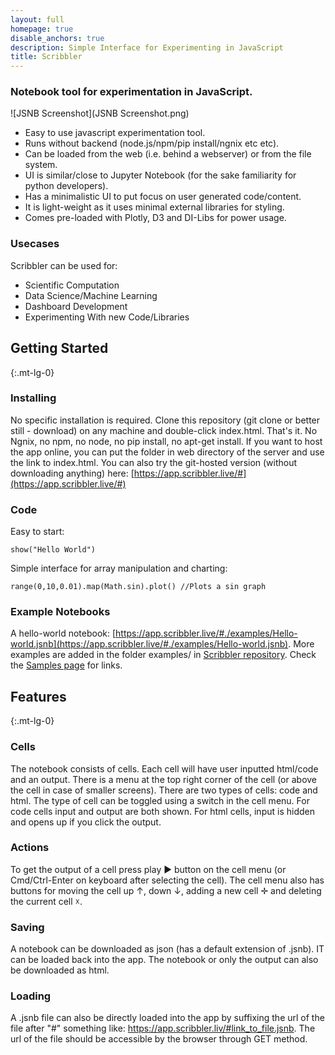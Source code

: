 ```yaml
---
layout: full
homepage: true
disable_anchors: true
description: Simple Interface for Experimenting in JavaScript 
title: Scribbler
---
```


### Notebook tool for experimentation in JavaScript.

![JSNB Screenshot](JSNB Screenshot.png)
- Easy to use javascript experimentation tool.
- Runs without backend (node.js/npm/pip install/ngnix etc etc). 
- Can be loaded from the web (i.e. behind a webserver) or from the file system.
- UI is similar/close to Jupyter Notebook (for the sake familiarity for python developers).
- Has a minimalistic UI to put focus on user generated code/content.
- It is light-weight as it uses minimal external libraries for styling.
- Comes pre-loaded with Plotly, D3 and DI-Libs for power usage. 

### Usecases
Scribbler can be used for:
- Scientific Computation
- Data Science/Machine Learning
- Dashboard Development
- Experimenting With new Code/Libraries




<div class="row">
<div class="col-lg-6" markdown="1">

## Getting Started
{:.mt-lg-0}

### Installing
No specific installation is required. Clone this repository (git clone or better still - download) on any machine and double-click index.html. That's it. No Ngnix, no npm, no node, no pip install, no apt-get install. If you want to host the app online, you can put the folder in web directory of the server and use the link to index.html. You can also try the git-hosted version (without downloading anything) here: [https://app.scribbler.live/#](https://app.scribbler.live/#)

### Code 
Easy to start:
    
    show("Hello World")
        
Simple interface for array manipulation and charting:
    
    range(0,10,0.01).map(Math.sin).plot() //Plots a sin graph
    
### Example Notebooks
A hello-world notebook: [https://app.scribbler.live/#./examples/Hello-world.jsnb](https://app.scribbler.live/#./examples/Hello-world.jsnb). More examples are added in the folder examples/ in [Scribbler repository](https://github.com/gopi-suvanam/scribbler). Check the [Samples page](/documentation/samples.html) for links.
  
</div>
<div class="col-lg-6" markdown="1">

## Features
{:.mt-lg-0}

### Cells
The notebook consists of cells. Each cell will have user inputted html/code and an output. There is a menu at the top right corner of the cell (or above the cell in case of smaller screens). There are two types of cells: code and html. The type of cell can be toggled using a switch in the cell menu. For code cells input and output are both shown. For html cells, input is hidden and opens up if you click the output.

### Actions
To get the output of a cell press play ► button on the cell menu (or Cmd/Ctrl-Enter on keyboard after selecting the cell). The cell menu also has buttons for moving the cell up ↑, down ↓, adding a new cell ✛ and deleting the current cell ☓.

### Saving
A notebook can be downloaded as json (has a default extension of .jsnb). IT can be loaded back into the app. The notebook or only the output can also be downloaded as html.

### Loading
A .jsnb file can also be directly loaded into the app by suffixing the url of the file after "#" something like: https://app.scribbler.liv/#link_to_file.jsnb. The url of the file should be accessible by the browser through GET method.



</div>
</div>

